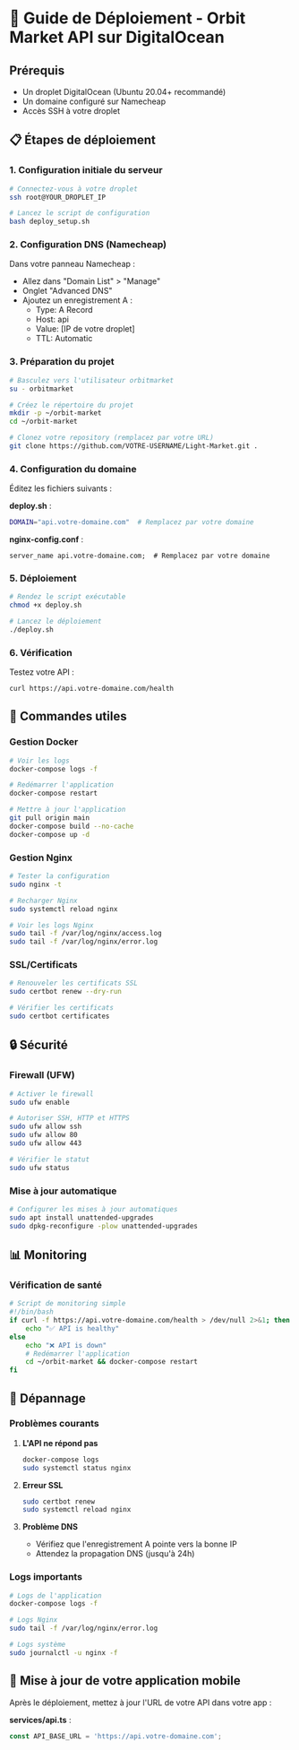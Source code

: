 # 🚀 Guide de Déploiement - Orbit Market API sur DigitalOcean

## Prérequis

- Un droplet DigitalOcean (Ubuntu 20.04+ recommandé)
- Un domaine configuré sur Namecheap
- Accès SSH à votre droplet

## 📋 Étapes de déploiement

### 1. Configuration initiale du serveur

```bash
# Connectez-vous à votre droplet
ssh root@YOUR_DROPLET_IP

# Lancez le script de configuration
bash deploy_setup.sh
```

### 2. Configuration DNS (Namecheap)

Dans votre panneau Namecheap :

- Allez dans "Domain List" > "Manage"
- Onglet "Advanced DNS"
- Ajoutez un enregistrement A :
  - Type: A Record
  - Host: api
  - Value: [IP de votre droplet]
  - TTL: Automatic

### 3. Préparation du projet

```bash
# Basculez vers l'utilisateur orbitmarket
su - orbitmarket

# Créez le répertoire du projet
mkdir -p ~/orbit-market
cd ~/orbit-market

# Clonez votre repository (remplacez par votre URL)
git clone https://github.com/VOTRE-USERNAME/Light-Market.git .
```

### 4. Configuration du domaine

Éditez les fichiers suivants :

**deploy.sh** :

```bash
DOMAIN="api.votre-domaine.com"  # Remplacez par votre domaine
```

**nginx-config.conf** :

```nginx
server_name api.votre-domaine.com;  # Remplacez par votre domaine
```

### 5. Déploiement

```bash
# Rendez le script exécutable
chmod +x deploy.sh

# Lancez le déploiement
./deploy.sh
```

### 6. Vérification

Testez votre API :

```bash
curl https://api.votre-domaine.com/health
```

## 🔧 Commandes utiles

### Gestion Docker

```bash
# Voir les logs
docker-compose logs -f

# Redémarrer l'application
docker-compose restart

# Mettre à jour l'application
git pull origin main
docker-compose build --no-cache
docker-compose up -d
```

### Gestion Nginx

```bash
# Tester la configuration
sudo nginx -t

# Recharger Nginx
sudo systemctl reload nginx

# Voir les logs Nginx
sudo tail -f /var/log/nginx/access.log
sudo tail -f /var/log/nginx/error.log
```

### SSL/Certificats

```bash
# Renouveler les certificats SSL
sudo certbot renew --dry-run

# Vérifier les certificats
sudo certbot certificates
```

## 🔒 Sécurité

### Firewall (UFW)

```bash
# Activer le firewall
sudo ufw enable

# Autoriser SSH, HTTP et HTTPS
sudo ufw allow ssh
sudo ufw allow 80
sudo ufw allow 443

# Vérifier le statut
sudo ufw status
```

### Mise à jour automatique

```bash
# Configurer les mises à jour automatiques
sudo apt install unattended-upgrades
sudo dpkg-reconfigure -plow unattended-upgrades
```

## 📊 Monitoring

### Vérification de santé

```bash
# Script de monitoring simple
#!/bin/bash
if curl -f https://api.votre-domaine.com/health > /dev/null 2>&1; then
    echo "✅ API is healthy"
else
    echo "❌ API is down"
    # Redémarrer l'application
    cd ~/orbit-market && docker-compose restart
fi
```

## 🚨 Dépannage

### Problèmes courants

1. **L'API ne répond pas**

   ```bash
   docker-compose logs
   sudo systemctl status nginx
   ```

2. **Erreur SSL**

   ```bash
   sudo certbot renew
   sudo systemctl reload nginx
   ```

3. **Problème DNS**
   - Vérifiez que l'enregistrement A pointe vers la bonne IP
   - Attendez la propagation DNS (jusqu'à 24h)

### Logs importants

```bash
# Logs de l'application
docker-compose logs -f

# Logs Nginx
sudo tail -f /var/log/nginx/error.log

# Logs système
sudo journalctl -u nginx -f
```

## 📱 Mise à jour de votre application mobile

Après le déploiement, mettez à jour l'URL de votre API dans votre app :

**services/api.ts** :

```typescript
const API_BASE_URL = 'https://api.votre-domaine.com';
```
